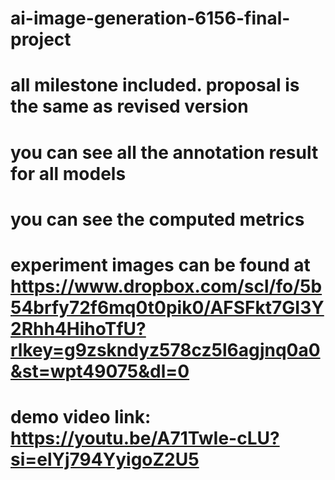 # ai-image-generation-6156-final-project
# all milestone included. proposal is the same as revised version
# you can see all the annotation result for all models
# you can see the computed metrics
# experiment images can be found at https://www.dropbox.com/scl/fo/5b54brfy72f6mq0t0pik0/AFSFkt7GI3Y2Rhh4HihoTfU?rlkey=g9zskndyz578cz5l6agjnq0a0&st=wpt49075&dl=0 
# demo video link:  https://youtu.be/A71TwIe-cLU?si=elYj794YyigoZ2U5
